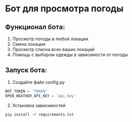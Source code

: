 # Бот для просмотра погоды
## Функционал бота:
1) Просмотр погоды в любой локации
2) Смена локации
3) Просмотр списка всех ваших локаций
4) Помощь с выбором одежды в зависимости от погоды
## Запуск бота:
1) Создайте файл config.py
```python
BOT_TOKEN = 'TOKEN'
OPEN_WEATHER_API_KEY = 'api_key'
```
2) Установка зависимостей
```
pip install -r requirements.txt
```
